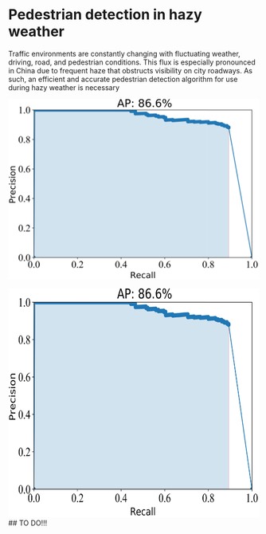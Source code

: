 # Pedestrian detection in hazy weather
Traffic environments are constantly changing with fluctuating weather, driving, road, and pedestrian conditions. This flux is especially pronounced in China due to frequent haze that obstructs visibility on city roadways. As such, an efficient and accurate pedestrian detection algorithm for use during hazy weather is necessary

![detection_expample_pbmn](pictures/pbmn.png)
<div align=center><img width="800" height="460" src="pictures/pbmn.png"/></div>
## TO DO!!!
